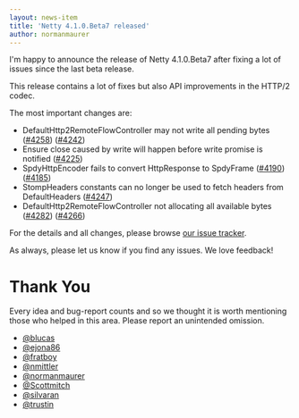```yaml
---
layout: news-item
title: 'Netty 4.1.0.Beta7 released'
author: normanmaurer
---
```


I'm happy to announce the release of Netty 4.1.0.Beta7 after fixing a lot of issues since the last beta release.

This release contains a lot of fixes but also API improvements in the HTTP/2 codec.

The most important changes are:

* DefaultHttp2RemoteFlowController may not write all pending bytes  ([#4258](https://github.com/netty/netty/pull/4258)) ([#4242](https://github.com/netty/netty/issues/4242))
* Ensure close caused by write will happen before write promise is notified ([#4225](https://github.com/netty/netty/pull/4225))
* SpdyHttpEncoder fails to convert HttpResponse to SpdyFrame ([#4190](https://github.com/netty/netty/pull/4190)) ([#4185](https://github.com/netty/netty/issues/4185))
* StompHeaders constants can no longer be used to fetch headers from DefaultHeaders ([#4247](https://github.com/netty/netty/issues/4247))
* DefaultHttp2RemoteFlowController not allocating all available bytes ([#4282](https://github.com/netty/netty/pull/4282)) ([#4266](https://github.com/netty/netty/issues/4266))

For the details and all changes, please browse [our issue tracker](https://github.com/netty/netty/issues?q=milestone%3A4.1.0.Beta7).

As always, please let us know if you find any issues. We love feedback!

# Thank You

Every idea and bug-report counts and so we thought it is worth mentioning those who helped in this area. Please report an unintended omission.

* [@blucas](https://github.com/blucas)
* [@ejona86](https://github.com/ejona86)
* [@fratboy](https://github.com/fratboy)
* [@nmittler](https://github.com/nmittler)
* [@normanmaurer](https://github.com/normanmaurer)
* [@Scottmitch](https://github.com/Scottmitch)
* [@silvaran](https://github.com/silvaran)
* [@trustin](https://github.com/trustin)
